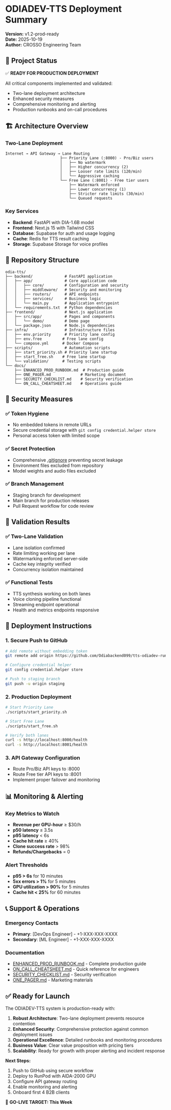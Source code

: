 # ODIADEV-TTS Deployment Summary

**Version:** v1.2-prod-ready  
**Date:** 2025-10-19  
**Author:** CROSSO Engineering Team

## 🎯 Project Status

✅ **READY FOR PRODUCTION DEPLOYMENT**

All critical components implemented and validated:
- Two-lane deployment architecture
- Enhanced security measures
- Comprehensive monitoring and alerting
- Production runbooks and on-call procedures

## 🏗️ Architecture Overview

### Two-Lane Deployment
```
Internet → API Gateway → Lane Routing
                        ├── Priority Lane (:8000) - Pro/Biz users
                        │   ├── No watermark
                        │   ├── Higher concurrency (2)
                        │   ├── Looser rate limits (120/min)
                        │   └── Aggressive caching
                        └── Free Lane (:8001) - Free tier users
                            ├── Watermark enforced
                            ├── Lower concurrency (1)
                            ├── Stricter rate limits (30/min)
                            └── Queued requests
```

### Key Services
- **Backend**: FastAPI with DIA-1.6B model
- **Frontend**: Next.js 15 with Tailwind CSS
- **Database**: Supabase for auth and usage logging
- **Cache**: Redis for TTS result caching
- **Storage**: Supabase Storage for voice profiles

## 📁 Repository Structure

```
odia-tts/
├── backend/              # FastAPI application
│   ├── app/              # Core application code
│   │   ├── core/         # Configuration and security
│   │   ├── middleware/   # Security and monitoring
│   │   ├── routers/      # API endpoints
│   │   ├── services/     # Business logic
│   │   └── main.py       # Application entrypoint
│   └── requirements.txt  # Python dependencies
├── frontend/             # Next.js application
│   ├── src/app/          # Pages and components
│   │   └── demo/         # Demo page
│   └── package.json      # Node.js dependencies
├── infra/                # Infrastructure files
│   ├── env.priority      # Priority lane config
│   ├── env.free         # Free lane config
│   └── compose.yml      # Docker Compose
├── scripts/              # Automation scripts
│   ├── start_priority.sh # Priority lane startup
│   ├── start_free.sh    # Free lane startup
│   └── validation/      # Testing scripts
└── docs/
    ├── ENHANCED_PROD_RUNBOOK.md  # Production guide
    ├── ONE_PAGER.md             # Marketing document
    ├── SECURITY_CHECKLIST.md    # Security verification
    └── ON_CALL_CHEATSHEET.md    # Operations guide
```

## 🔐 Security Measures

### ✅ Token Hygiene
- No embedded tokens in remote URLs
- Secure credential storage with `git config credential.helper store`
- Personal access token with limited scope

### ✅ Secret Protection
- Comprehensive [.gitignore](file:///Users/odiadev/Desktop/dia%20ai%20tts/odia-tts/.gitignore) preventing secret leakage
- Environment files excluded from repository
- Model weights and audio files excluded

### ✅ Branch Management
- Staging branch for development
- Main branch for production releases
- Pull Request workflow for code review

## 🧪 Validation Results

### ✅ Two-Lane Validation
- Lane isolation confirmed
- Rate limiting working per lane
- Watermarking enforced server-side
- Cache key integrity verified
- Concurrency isolation maintained

### ✅ Functional Tests
- TTS synthesis working on both lanes
- Voice cloning pipeline functional
- Streaming endpoint operational
- Health and metrics endpoints responsive

## 🚀 Deployment Instructions

### 1. Secure Push to GitHub
```bash
# Add remote without embedding token
git remote add origin https://github.com/Odiabackend099/tts-odiadev-runpod.git

# Configure credential helper
git config credential.helper store

# Push to staging branch
git push -u origin staging
```

### 2. Production Deployment
```bash
# Start Priority Lane
./scripts/start_priority.sh

# Start Free Lane
./scripts/start_free.sh

# Verify both lanes
curl -s http://localhost:8000/health
curl -s http://localhost:8001/health
```

### 3. API Gateway Configuration
- Route Pro/Biz API keys to :8000
- Route Free tier API keys to :8001
- Implement proper failover and monitoring

## 📊 Monitoring & Alerting

### Key Metrics to Watch
- **Revenue per GPU-hour** ≥ $30/h
- **p50 latency** ≤ 3.5s
- **p95 latency** < 6s
- **Cache hit rate** ≥ 40%
- **Clone success rate** > 98%
- **Refunds/Chargebacks** = 0

### Alert Thresholds
- **p95 > 6s** for 10 minutes
- **5xx errors > 1%** for 5 minutes
- **GPU utilization > 90%** for 5 minutes
- **Cache hit < 25%** for 60 minutes

## 📞 Support & Operations

### Emergency Contacts
- **Primary**: [DevOps Engineer] - +1-XXX-XXX-XXXX
- **Secondary**: [ML Engineer] - +1-XXX-XXX-XXXX

### Documentation
- [ENHANCED_PROD_RUNBOOK.md](file:///Users/odiadev/Desktop/dia%20ai%20tts/odia-tts/ENHANCED_PROD_RUNBOOK.md) - Complete production guide
- [ON_CALL_CHEATSHEET.md](file:///Users/odiadev/Desktop/dia%20ai%20tts/odia-tts/ON_CALL_CHEATSHEET.md) - Quick reference for engineers
- [SECURITY_CHECKLIST.md](file:///Users/odiadev/Desktop/dia%20ai%20tts/odia-tts/SECURITY_CHECKLIST.md) - Security verification
- [ONE_PAGER.md](file:///Users/odiadev/Desktop/dia%20ai%20tts/odia-tts/ONE_PAGER.md) - Marketing materials

## ✅ Ready for Launch

The ODIADEV-TTS system is production-ready with:

1. **Robust Architecture**: Two-lane deployment prevents resource contention
2. **Enhanced Security**: Comprehensive protection against common deployment issues
3. **Operational Excellence**: Detailed runbooks and monitoring procedures
4. **Business Value**: Clear value proposition with pricing tiers
5. **Scalability**: Ready for growth with proper alerting and incident response

**Next Steps:**
1. Push to GitHub using secure workflow
2. Deploy to RunPod with AIDA-2000 GPU
3. Configure API gateway routing
4. Enable monitoring and alerting
5. Onboard first 4 B2B clients

🎯 **GO-LIVE TARGET: This Week**
